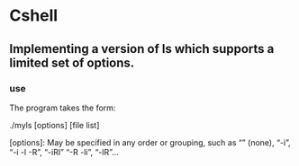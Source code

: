 # Cshell

## Implementing a version of ls which supports a limited set of options.  

### use
The program takes the form:

./myls [options] [file list]

[options]:  May be specified in any order or grouping, such as “” (none), “-i”, “-i -l -R”, “-iRl” “-R -li”, “-lR”…
